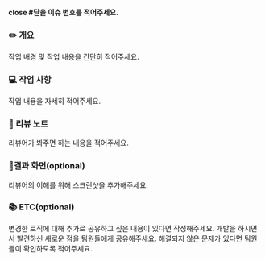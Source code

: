 #### close #닫을 이슈 번호를 적어주세요.

### ✏️ 개요

작업 배경 및 작업 내용을 간단히 적어주세요.

### 💻 작업 사항

작업 내용을 자세히 적어주세요.

### 📄 리뷰 노트

리뷰어가 봐주면 하는 내용을 적어주세요.

### 📱결과 화면(optional)

리뷰어의 이해를 위해 스크린샷을 추가해주세요.

### 📚 ETC(optional)

변경한 로직에 대해 추가로 공유하고 싶은 내용이 있다면 작성해주세요.
개발을 하시면서 발견하신 새로운 점을 팀원들에게 공유해주세요.
해결되지 않은 문제가 있다면 팀원들이 확인하도록 적어주세요.
